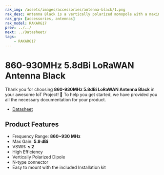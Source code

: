 ```yaml
---
rak_img: /assets/images/accessories/antenna-black/1.png
rak_desc: Antenna Black is a vertically polarized monopole with a maximum gain of 5.9 dBi and a frequency range of 860~930 MHz.
rak_grp: [accessories, antennas]
rak_model: RAKARG17
prev: ../../
next: ../Datasheet/
tags: 
    - RAKARG17
---
```


# 860-930MHz 5.8dBi LoRaWAN Antenna Black

Thank you for choosing **860-930MHz 5.8dBi LoRaWAN Antenna Black** in your awesome IoT Project! 🎉 To help you get started, we have provided you all the necessary documentation for your product.

* [Datasheet](../Datasheet/)

## Product Features

- Frequency Range: **860~930&nbsp;MHz**
- Max Gain: **5.9&nbsp;dBi**
- VSWR: **≤ 2**
- High Efficiency
- Vertically Polarized Dipole
- N-type connector
- Easy to mount with the included Installation kit
